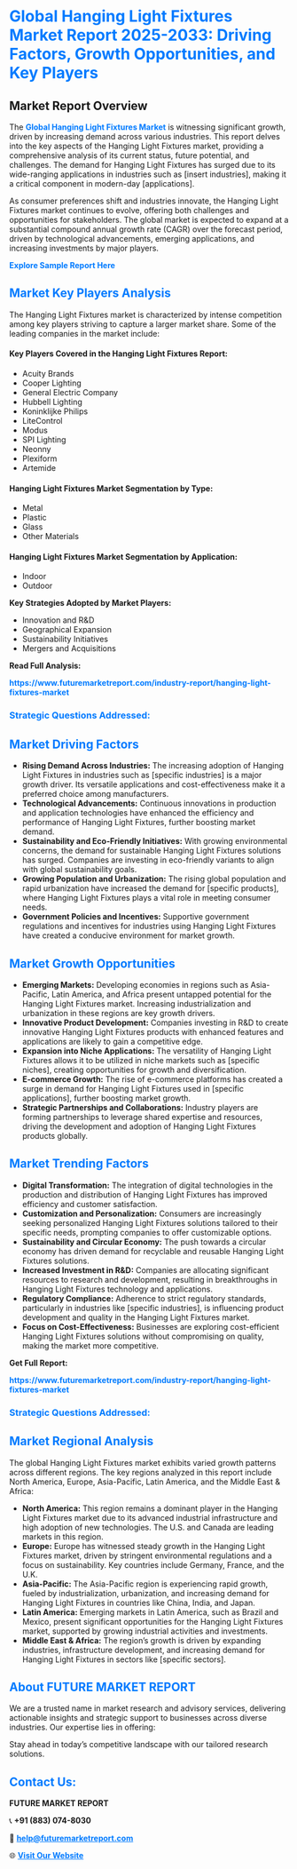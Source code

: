<h1 style="color: #007BFF;">Global Hanging Light Fixtures Market Report 2025-2033: Driving Factors, Growth Opportunities, and Key Players</h1>

<section id="overview">
<h2>Market Report Overview</h2>
<p>The <a href="https://www.futuremarketreport.com/industry-report/hanging-light-fixtures-market" style="color: #007BFF; text-decoration: none;"><strong>Global Hanging Light Fixtures Market</strong></a> is witnessing significant growth, driven by increasing demand across various industries. This report delves into the key aspects of the Hanging Light Fixtures market, providing a comprehensive analysis of its current status, future potential, and challenges. The demand for Hanging Light Fixtures has surged due to its wide-ranging applications in industries such as [insert industries], making it a critical component in modern-day [applications].</p>
<p>As consumer preferences shift and industries innovate, the Hanging Light Fixtures market continues to evolve, offering both challenges and opportunities for stakeholders. The global market is expected to expand at a substantial compound annual growth rate (CAGR) over the forecast period, driven by technological advancements, emerging applications, and increasing investments by major players.</p>
</section>

<section id="overview">
<p><a href="https://www.futuremarketreport.com/request-sample/reportId=92817" style="color: #007BFF; text-decoration: none;"><strong>Explore Sample Report Here</strong></a></p>
</section>

<section id="key-players">
<h2 style="color: #007BFF;">Market Key Players Analysis</h2>
<p>The Hanging Light Fixtures market is characterized by intense competition among key players striving to capture a larger market share. Some of the leading companies in the market include:</p>
<h4>Key Players Covered in the Hanging Light Fixtures Report:</h4>
<ul><li>Acuity Brands</li><li>Cooper Lighting</li><li>General Electric Company</li><li>Hubbell Lighting</li><li>Koninklijke Philips</li><li>LiteControl</li><li>Modus</li><li>SPI Lighting</li><li>Neonny</li><li>Plexiform</li><li>Artemide</li></ul>
<h4>Hanging Light Fixtures Market Segmentation by Type:</h4>
<ul><li>Metal</li><li>Plastic</li><li>Glass</li><li>Other Materials</li></ul>

<h4>Hanging Light Fixtures Market Segmentation by Application:</h4>
<ul><li>Indoor</li><li>Outdoor</li></ul>
<p><strong>Key Strategies Adopted by Market Players:</strong></p>
<ul>
<li>Innovation and R&D</li>
<li>Geographical Expansion</li>
<li>Sustainability Initiatives</li>
<li>Mergers and Acquisitions</li>
</ul>
</section>

<section>
<p><strong>Read Full Analysis: </strong></p><a href="https://www.futuremarketreport.com/industry-report/hanging-light-fixtures-market" style="color: #007BFF; text-decoration: none;"><strong>https://www.futuremarketreport.com/industry-report/hanging-light-fixtures-market</strong></a>
<h3 style="color: #007BFF;">Strategic Questions Addressed:</h3>
</section>

<section id="driving-factors">
<h2 style="color: #007BFF;">Market Driving Factors</h2>
<ul>
<li><strong>Rising Demand Across Industries:</strong> The increasing adoption of Hanging Light Fixtures in industries such as [specific industries] is a major growth driver. Its versatile applications and cost-effectiveness make it a preferred choice among manufacturers.</li>
<li><strong>Technological Advancements:</strong> Continuous innovations in production and application technologies have enhanced the efficiency and performance of Hanging Light Fixtures, further boosting market demand.</li>
<li><strong>Sustainability and Eco-Friendly Initiatives:</strong> With growing environmental concerns, the demand for sustainable Hanging Light Fixtures solutions has surged. Companies are investing in eco-friendly variants to align with global sustainability goals.</li>
<li><strong>Growing Population and Urbanization:</strong> The rising global population and rapid urbanization have increased the demand for [specific products], where Hanging Light Fixtures plays a vital role in meeting consumer needs.</li>
<li><strong>Government Policies and Incentives:</strong> Supportive government regulations and incentives for industries using Hanging Light Fixtures have created a conducive environment for market growth.</li>
</ul>
</section>

<section id="growth-opportunities">
<h2 style="color: #007BFF;">Market Growth Opportunities</h2>
<ul>
<li><strong>Emerging Markets:</strong> Developing economies in regions such as Asia-Pacific, Latin America, and Africa present untapped potential for the Hanging Light Fixtures market. Increasing industrialization and urbanization in these regions are key growth drivers.</li>
<li><strong>Innovative Product Development:</strong> Companies investing in R&D to create innovative Hanging Light Fixtures products with enhanced features and applications are likely to gain a competitive edge.</li>
<li><strong>Expansion into Niche Applications:</strong> The versatility of Hanging Light Fixtures allows it to be utilized in niche markets such as [specific niches], creating opportunities for growth and diversification.</li>
<li><strong>E-commerce Growth:</strong> The rise of e-commerce platforms has created a surge in demand for Hanging Light Fixtures used in [specific applications], further boosting market growth.</li>
<li><strong>Strategic Partnerships and Collaborations:</strong> Industry players are forming partnerships to leverage shared expertise and resources, driving the development and adoption of Hanging Light Fixtures products globally.</li>
</ul>
</section>

<section id="trending-factors">
<h2 style="color: #007BFF;">Market Trending Factors</h2>
<ul>
<li><strong>Digital Transformation:</strong> The integration of digital technologies in the production and distribution of Hanging Light Fixtures has improved efficiency and customer satisfaction.</li>
<li><strong>Customization and Personalization:</strong> Consumers are increasingly seeking personalized Hanging Light Fixtures solutions tailored to their specific needs, prompting companies to offer customizable options.</li>
<li><strong>Sustainability and Circular Economy:</strong> The push towards a circular economy has driven demand for recyclable and reusable Hanging Light Fixtures solutions.</li>
<li><strong>Increased Investment in R&D:</strong> Companies are allocating significant resources to research and development, resulting in breakthroughs in Hanging Light Fixtures technology and applications.</li>
<li><strong>Regulatory Compliance:</strong> Adherence to strict regulatory standards, particularly in industries like [specific industries], is influencing product development and quality in the Hanging Light Fixtures market.</li>
<li><strong>Focus on Cost-Effectiveness:</strong> Businesses are exploring cost-efficient Hanging Light Fixtures solutions without compromising on quality, making the market more competitive.</li>
</ul>
</section>

<section>
<p><strong>Get Full Report: </strong></p><a href="https://www.futuremarketreport.com/industry-report/hanging-light-fixtures-market" style="color: #007BFF; text-decoration: none;"><strong>https://www.futuremarketreport.com/industry-report/hanging-light-fixtures-market</strong></a>
<h3 style="color: #007BFF;">Strategic Questions Addressed:</h3>
</section>


<section id="regional-analysis">
<h2 style="color: #007BFF;">Market Regional Analysis</h2>
<p>The global Hanging Light Fixtures market exhibits varied growth patterns across different regions. The key regions analyzed in this report include North America, Europe, Asia-Pacific, Latin America, and the Middle East & Africa:</p>
<ul>
<li><strong>North America:</strong> This region remains a dominant player in the Hanging Light Fixtures market due to its advanced industrial infrastructure and high adoption of new technologies. The U.S. and Canada are leading markets in this region.</li>
<li><strong>Europe:</strong> Europe has witnessed steady growth in the Hanging Light Fixtures market, driven by stringent environmental regulations and a focus on sustainability. Key countries include Germany, France, and the U.K.</li>
<li><strong>Asia-Pacific:</strong> The Asia-Pacific region is experiencing rapid growth, fueled by industrialization, urbanization, and increasing demand for Hanging Light Fixtures in countries like China, India, and Japan.</li>
<li><strong>Latin America:</strong> Emerging markets in Latin America, such as Brazil and Mexico, present significant opportunities for the Hanging Light Fixtures market, supported by growing industrial activities and investments.</li>
<li><strong>Middle East & Africa:</strong> The region’s growth is driven by expanding industries, infrastructure development, and increasing demand for Hanging Light Fixtures in sectors like [specific sectors].</li>
</ul>
</section>

<footer>
<h2 style="color: #007BFF;">About FUTURE MARKET REPORT</h2>
<p>We are a trusted name in market research and advisory services, delivering actionable insights and strategic support to businesses across diverse industries. Our expertise lies in offering:</p>

<p>Stay ahead in today’s competitive landscape with our tailored research solutions.</p>

<h2 style="color: #007BFF;">Contact Us:</h2>
<p><strong>FUTURE MARKET REPORT</strong></p>
<p>📞 <strong>+91 (883) 074-8030</strong></p>
<p>📧 <strong><a href="mailto:help@futuremarketreport.com" style="color: #007BFF;">help@futuremarketreport.com</a></strong></p>
<p>🌐 <strong><a href="https://www.futuremarketreport.com/" style="color: #007BFF;">Visit Our Website</a></strong></p>
</footer>